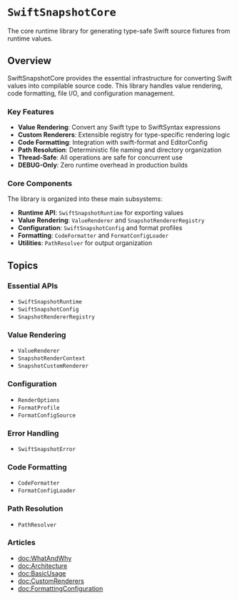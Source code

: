# ``SwiftSnapshotCore``

The core runtime library for generating type-safe Swift source fixtures from runtime values.

## Overview

SwiftSnapshotCore provides the essential infrastructure for converting Swift values into compilable source code. This library handles value rendering, code formatting, file I/O, and configuration management.

### Key Features

- **Value Rendering**: Convert any Swift type to SwiftSyntax expressions
- **Custom Renderers**: Extensible registry for type-specific rendering logic
- **Code Formatting**: Integration with swift-format and EditorConfig
- **Path Resolution**: Deterministic file naming and directory organization
- **Thread-Safe**: All operations are safe for concurrent use
- **DEBUG-Only**: Zero runtime overhead in production builds

### Core Components

The library is organized into these main subsystems:

- **Runtime API**: ``SwiftSnapshotRuntime`` for exporting values
- **Value Rendering**: ``ValueRenderer`` and ``SnapshotRendererRegistry``
- **Configuration**: ``SwiftSnapshotConfig`` and format profiles
- **Formatting**: ``CodeFormatter`` and ``FormatConfigLoader``
- **Utilities**: ``PathResolver`` for output organization

## Topics

### Essential APIs

- ``SwiftSnapshotRuntime``
- ``SwiftSnapshotConfig``
- ``SnapshotRendererRegistry``

### Value Rendering

- ``ValueRenderer``
- ``SnapshotRenderContext``
- ``SnapshotCustomRenderer``

### Configuration

- ``RenderOptions``
- ``FormatProfile``
- ``FormatConfigSource``

### Error Handling

- ``SwiftSnapshotError``

### Code Formatting

- ``CodeFormatter``
- ``FormatConfigLoader``

### Path Resolution

- ``PathResolver``

### Articles

- <doc:WhatAndWhy>
- <doc:Architecture>
- <doc:BasicUsage>
- <doc:CustomRenderers>
- <doc:FormattingConfiguration>

